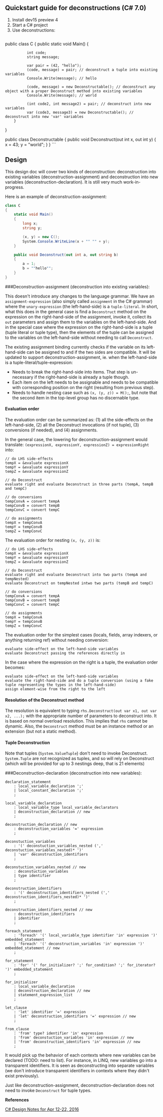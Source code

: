 
Quickstart guide for deconstructions (C# 7.0)
----------------------------------------------
1. Install dev15 preview 4
2. Start a C# project
3. Use deconstructions:
    ```C#
public class C
{
        public static void Main()
        {
                
              int code;
              string message;

              var pair = (42, "hello");
              (code, message) = pair; // deconstruct a tuple into existing variables
              Console.Write(message); // hello

              (code, message) = new Deconstructable(); // deconstruct any object with a proper Deconstruct method into existing variables
              Console.Write(message); // world
              
              (int code2, int message2) = pair; // deconstruct into new variables
              var (code3, message3) = new Deconstructable(); // deconstruct into new 'var' variables
        }
}

public class Deconstructable
{
        public void Deconstruct(out int x, out int y)
        {
                x = 43;
                y = "world";
        }
}
    ```

Design
------
This design doc will cover two kinds of deconstruction: deconstruction into existing variables (deconstruction-assignment) and deconstruction into new variables (deconstruction-declaration).
It is still very much work-in-progress.

Here is an example of deconstruction-assignment:
```C#
class C
{
    static void Main()
    {
        long x;
        string y;

        (x, y) = new C();
        System.Console.WriteLine(x + "" "" + y);
    }

    public void Deconstruct(out int a, out string b)
    {
        a = 1;
        b = ""hello"";
    }
}
```

###Deconstruction-assignment (deconstruction into existing variables):

This doesn't introduce any changes to the language grammar. We have an `assignment-expression` (also simply called `assignment` in the C# grammar) where the `unary-expression` (the left-hand-side) is a `tuple-literal`.
In short, what this does in the general case is find a `Deconstruct` method on the expression on the right-hand-side of the assignment, invoke it, collect its `out` parameters and assign them to the variables on the left-hand-side. And in the special case where the expression on the right-hand-side is a tuple (tuple literal or tuple type), then the elements of the tuple can be assigned to the variables on the left-hand-side without needing to call `Deconstruct`.

The existing assignment binding currently checks if the variable on its left-hand-side can be assigned to and if the two sides are compatible.
It will be updated to support deconstruction-assignment, ie. when the left-hand-side is a tuple-literal/tuple-expression:

- Needs to break the right-hand-side into items. That step is un-necessary if the right-hand-side is already a tuple though.
- Each item on the left needs to be assignable and needs to be compatible with corresponding position on the right (resulting from previous step).
- Needs to handle nesting case such as `(x, (y, z)) = M();`, but note that the second item in the top-level group has no discernable type.

#### Evaluation order

The evaluation order can be summarized as: (1) all the side-effects on the left-hand-side, (2) all the Deconstruct invocations (if not tuple), (3) conversions (if needed), and (4) assignments.

In the general case, the lowering for deconstruction-assignment would translate: `(expressionX, expressionY, expressionZ) = expressionRight` into:

```
// do LHS side-effects
tempX = &evaluate expressionX
tempY = &evaluate expressionY
tempZ = &evaluate expressionZ

// do Deconstruct
evaluate right and evaluate Deconstruct in three parts (tempA, tempB and tempC)

// do conversions
tempConvA = convert tempA
tempConvB = convert tempB
tempConvC = convert tempC

// do assignments
tempX = tempConvA
tempY = tempConvB
tempZ = tempConvC
```

The evaluation order for nesting `(x, (y, z))` is:
```
// do LHS side-effects
tempX = &evaluate expressionX
tempY = &evaluate expressionY
tempZ = &evaluate expressionZ

// do Deconstruct
evaluate right and evaluate Deconstruct into two parts (tempA and tempNested)
evaluate Deconstruct on tempNested intwo two parts (tempB and tempC)

// do conversions
tempConvA = convert tempA
tempConvB = convert tempB
tempConvC = convert tempC

// do assignments
tempX = tempConvA
tempY = tempConvB
tempZ = tempConvC
```

The evaluation order for the simplest cases (locals, fields, array indexers, or anything returning ref) without needing conversion:
```
evaluate side-effect on the left-hand-side variables
evaluate Deconstruct passing the references directly in
```

In the case where the expression on the right is a tuple, the evaluation order becomes:
```
evaluate side-effect on the left-hand-side variables
evaluate the right-hand-side and do a tuple conversion (using a fake tuple representing the types in the left-hand-side)
assign element-wise from the right to the left
```

#### Resolution of the Deconstruct method

The resolution is equivalent to typing `rhs.Deconstruct(out var x1, out var x2, ...);` with the appropriate number of parameters to deconstruct into.
It is based on normal overload resolution.
This implies that `rhs` cannot be dynamic.
Also, the `Deconstruct` method must be an instance method or an extension (but not a static method).

#### Tuple Deconstruction

Note that tuples (`System.ValueTuple`) don't need to invoke Deconstruct.
`System.Tuple` are not recognized as tuples, and so will rely on Deconstruct (which will be provided for up to 3 nestings deep, that is 21 elements)


###Deconstruction-declaration (deconstruction into new variables):

```ANTLR
declaration_statement
    : local_variable_declaration ';'
    | local_constant_declaration ';'
    ;

local_variable_declaration
	: local_variable_type local_variable_declarators
	| deconstruction_declaration // new
	;

deconstruction_declaration // new
	: deconstruction_variables '=' expression
	;

deconstuction_variables
	: '(' deconstuction_variables_nested (',' deconstuction_variables_nested)* ')'
	| 'var' deconstruction_identifiers
	;

deconstuction_variables_nested // new
	: deconstuction_variables
	| type identifier
	;

deconstruction_identifiers
	: '(' deconstruction_identifiers_nested (',' deconstruction_identifiers_nested)* ')'
	;

deconstruction_identifiers_nested // new
	: deconstruction_identifiers
	| identifier
	;

foreach_statement
    : 'foreach' '(' local_variable_type identifier 'in' expression ')' embedded_statement
    | 'foreach' '(' deconstruction_variables 'in' expression ')' embedded_statement // new
    ;

for_statement
    : 'for' '(' for_initializer? ';' for_condition? ';' for_iterator? ')' embedded_statement
    ;

for_initializer
    : local_variable_declaration
    | deconstruction_declaration // new
    | statement_expression_list
    ;

let_clause
    : 'let' identifier '=' expression
    | 'let' deconstruction_identifiers '=' expression // new
    ;

from_clause
    : 'from' type? identifier 'in' expression
	| 'from' deconstuction_variables 'in' expression // new
	| 'from' deconstruction_identifiers 'in' expression // new
    ;
```

It would pick up the behavior of each contexts where new variables can be declared (TODO: need to list). For instance, in LINQ, new variables go into a transparent identifiers.
It is seen as deconstructing into separate variables (we don't introduce transparent identifiers in contexts where they didn't exist previously).

Just like deconstruction-assignment, deconstruction-declaration does not need to invoke `Deconstruct` for tuple types.

**References**

[C# Design Notes for Apr 12-22, 2016](https://github.com/dotnet/roslyn/issues/11031)


